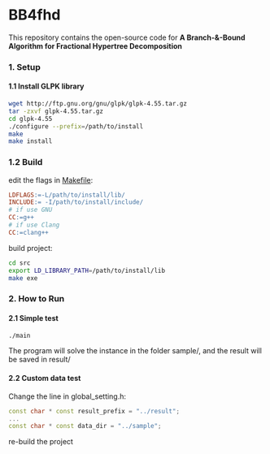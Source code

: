 # BB4fhd
This repository contains the open-source code for **A Branch-&-Bound Algorithm for Fractional Hypertree
Decomposition**

### 1. Setup

#### 1.1 Install GLPK library

```bash
wget http://ftp.gnu.org/gnu/glpk/glpk-4.55.tar.gz
tar -zxvf glpk-4.55.tar.gz
cd glpk-4.55
./configure --prefix=/path/to/install
make
make install
```

### 1.2 Build
edit the flags in [Makefile](./src/C++/Makefile):
```Makefile
LDFLAGS:=-L/path/to/install/lib/
INCLUDE:= -I/path/to/install/include/
# if use GNU
CC:=g++ 
# if use Clang
CC:=clang++
```

build project:

```bash
cd src
export LD_LIBRARY_PATH=/path/to/install/lib
make exe
```

### 2. How to Run
#### 2.1 Simple test
```bash
./main
```

The program will solve the instance in the folder sample/, and the result will be saved in result/

#### 2.2 Custom data test
Change the line in global_setting.h:
```C++
const char * const result_prefix = "../result";
...
const char * const data_dir = "../sample";
```
re-build the project
